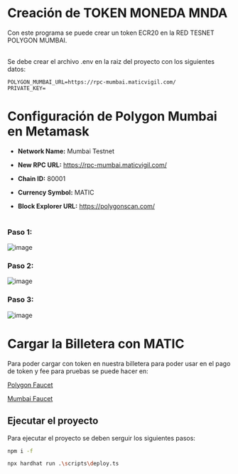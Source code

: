 # Creación de TOKEN MONEDA MNDA

Con este programa se puede crear un token ECR20 en la RED TESNET POLYGON MUMBAI.<br><br>

Se debe crear el archivo .env en la raiz del proyecto con los siguientes datos:<br>

```.env
POLYGON_MUMBAI_URL=https://rpc-mumbai.maticvigil.com/
PRIVATE_KEY=
```

# Configuración de Polygon Mumbai en Metamask

- **Network Name:** Mumbai Testnet
    
- **New RPC URL:** https://rpc-mumbai.maticvigil.com/
- **Chain ID:** 80001
- **Currency Symbol:** MATIC
- **Block Explorer URL:** https://polygonscan.com/
<br><br>
### Paso 1:
![image](https://github.com/ejaraU/Token_MNDA/assets/143906202/3dce7297-3785-458c-958c-cb39b567ceb1)
### Paso 2:
![image](https://github.com/ejaraU/Token_MNDA/assets/143906202/8662b48e-c65c-49f7-b7a4-9720eb87745e)
### Paso 3:
![image](https://github.com/ejaraU/Token_MNDA/assets/143906202/e849f2ef-2e2d-49f9-8202-1a41b54ea35b)

# Cargar la Billetera con MATIC

Para poder cargar con token en nuestra billetera para poder usar en el pago de token y fee para pruebas se puede hacer en: <br>

[Polygon Faucet](https://faucet.polygon.technology/)

[Mumbai Faucet](https://mumbaifaucet.com/)

## Ejecutar el proyecto

Para ejecutar el proyecto se deben serguir los siguientes pasos:<br>
```bash
npm i -f
```
```bash
npx hardhat run .\scripts\deploy.ts
```
